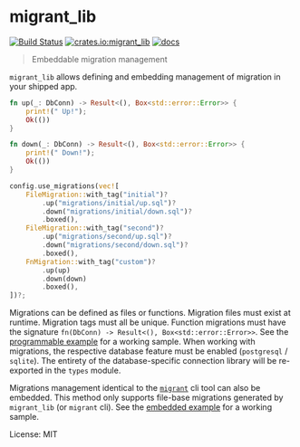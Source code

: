 # migrant_lib

[![Build Status](https://travis-ci.org/jaemk/migrant.svg?branch=master)](https://travis-ci.org/jaemk/migrant)
[![crates.io:migrant_lib](https://img.shields.io/crates/v/migrant_lib.svg?label=migrant_lib)](https://crates.io/crates/migrant_lib)
[![docs](https://docs.rs/migrant_lib/badge.svg)](https://docs.rs/migrant_lib)

> Embeddable migration management

`migrant_lib` allows defining and embedding management of migration in your shipped app.


```rust
fn up(_: DbConn) -> Result<(), Box<std::error::Error>> {
    print!(" Up!");
    Ok(())
}

fn down(_: DbConn) -> Result<(), Box<std::error::Error>> {
    print!(" Down!");
    Ok(())
}

config.use_migrations(vec![
    FileMigration::with_tag("initial")?
        .up("migrations/initial/up.sql")?
        .down("migrations/initial/down.sql")?
        .boxed(),
    FileMigration::with_tag("second")?
        .up("migrations/second/up.sql")?
        .down("migrations/second/down.sql")?
        .boxed(),
    FnMigration::with_tag("custom")?
        .up(up)
        .down(down)
        .boxed(),
])?;
```


Migrations can be defined as files or functions. Migration files must exist at runtime.
Migration tags must all be unique. Function migrations must have the signature
`fn(DbConn) -> Result<(), Box<std::error::Error>>`. See the
[programmable example](https://github.com/jaemk/migrant/blob/master/migrant_lib/examples/programmable.rs)
for a working sample. When working with migrations, the respective database feature must
be enabled (`postgresql` / `sqlite`). The entirety of the database-specific connection library will
be re-exported in the `types` module.

Migrations management identical to the [`migrant`](https://github.com/jaemk/migrant) cli tool can also be embedded.
This method only supports file-base migrations generated by `migrant_lib` (or `migrant` cli). See the
[embedded example](https://github.com/jaemk/migrant/blob/master/migrant_lib/examples/embed.rs)
for a working sample.


License: MIT
